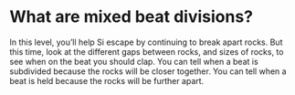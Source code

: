 # What are mixed beat divisions?

In this level, you’ll help Si escape by continuing to break apart rocks. But this time, look at the different gaps between rocks, and sizes of rocks, to see when on the beat you should clap. You can tell when a beat is subdivided because the rocks will be closer together. You can tell when a beat is held because the rocks will be further apart.